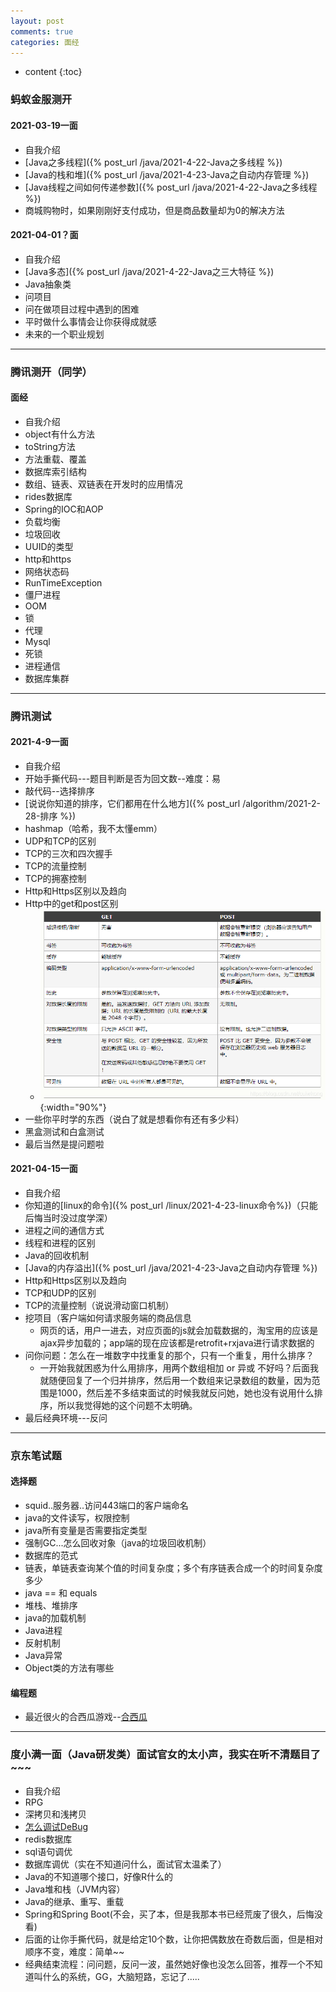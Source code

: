 ```yaml
---
layout: post
comments: true
categories: 面经
---
```


* content
{:toc}

### 蚂蚁金服测开

#### 2021-03-19一面
* 自我介绍
* [Java之多线程]({% post_url /java/2021-4-22-Java之多线程 %})
* [Java的栈和堆]({% post_url /java/2021-4-23-Java之自动内存管理 %})
* [Java线程之间如何传递参数]({% post_url /java/2021-4-22-Java之多线程 %})
* 商城购物时，如果刚刚好支付成功，但是商品数量却为0的解决方法

#### 2021-04-01？面
* 自我介绍
* [Java多态]({% post_url /java/2021-4-22-Java之三大特征 %})
* Java抽象类
* 问项目
* 问在做项目过程中遇到的困难
* 平时做什么事情会让你获得成就感
* 未来的一个职业规划

---

### 腾讯测开（同学）
#### 面经
* 自我介绍
* object有什么方法
* toString方法
* 方法重载、覆盖
* 数据库索引结构
* 数组、链表、双链表在开发时的应用情况
* rides数据库
* Spring的IOC和AOP
* 负载均衡
* 垃圾回收
* UUID的类型
* http和https
* 网络状态码
* RunTimeException
* 僵尸进程
* OOM
* 锁
* 代理
* Mysql
* 死锁
* 进程通信
* 数据库集群

---

### 腾讯测试
#### 2021-4-9一面
* 自我介绍
* 开始手撕代码---题目判断是否为回文数--难度：易
* 敲代码--选择排序
* [说说你知道的排序，它们都用在什么地方]({% post_url /algorithm/2021-2-28-排序 %})
* hashmap（哈希，我不太懂emm）
* UDP和TCP的区别
* TCP的三次和四次握手
* TCP的流量控制
* TCP的拥塞控制
* Http和Https区别以及趋向
* Http中的get和post区别
    * ![图1](\static\img\get_post.png){:width="90%"}
* 一些你平时学的东西（说白了就是想看你有还有多少料）
* 黑盒测试和白盒测试
* 最后当然是提问题啦

#### 2021-04-15一面
* 自我介绍
* 你知道的[linux的命令]({% post_url /linux/2021-4-23-linux命令%})（只能后悔当时没过度学深）
* 进程之间的通信方式
* 线程和进程的区别
* Java的回收机制
* [Java的内存溢出]({% post_url /java/2021-4-23-Java之自动内存管理 %})
* Http和Https区别以及趋向
* TCP和UDP的区别
* TCP的流量控制（说说滑动窗口机制）
* 挖项目（客户端如何请求服务端的商品信息
    * 网页的话，用户一进去，对应页面的js就会加载数据的，淘宝用的应该是ajax异步加载的；app端的现在应该都是retrofit+rxjava进行请求数据的
* 问你问题：怎么在一堆数字中找重复的那个，只有一个重复，用什么排序？
    * 一开始我就困惑为什么用排序，用两个数组相加 or 异或 不好吗？后面我就随便回复了一个归并排序，然后用一个数组来记录数组的数量，因为范围是1000，然后差不多结束面试的时候我就反问她，她也没有说用什么排序，所以我觉得她的这个问题不太明确。
* 最后经典环境---反问

---

### 京东笔试题

#### 选择题
* squid..服务器..访问443端口的客户端命名
* java的文件读写，权限控制
* java所有变量是否需要指定类型
* 强制GC...怎么回收对象（java的垃圾回收机制）
* 数据库的范式
* 链表，单链表查询某个值的时间复杂度；多个有序链表合成一个的时间复杂度多少
* java == 和 equals
* 堆栈、堆排序
* java的加载机制
* Java进程
* 反射机制
* Java异常
* Object类的方法有哪些

#### 编程题
* 最近很火的合西瓜游戏--[合西瓜](http://www.4399.com/flash/217989_4.htm)

---

### 度小满一面（Java研发类）面试官女的太小声，我实在听不清题目了~~~
* 自我介绍
* RPG
* 深拷贝和浅拷贝
* [怎么调试DeBug](https://tech.meituan.com/2019/02/28/java-dynamic-trace.html)
* redis数据库
* sql语句调优
* 数据库调优（实在不知道问什么，面试官太温柔了）
* Java的不知道哪个接口，好像R什么的
* Java堆和栈（JVM内容）
* Java的继承、重写、重载
* Spring和Spring Boot(不会，买了本，但是我那本书已经荒废了很久，后悔没看)
* 后面的让你手撕代码，就是给定10个数，让你把偶数放在奇数后面，但是相对顺序不变，难度：简单~~
* 经典结束流程：问问题，反问一波，虽然她好像也没怎么回答，推荐一个不知道叫什么的系统，GG，大脑短路，忘记了.....
